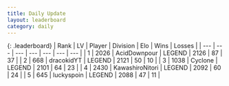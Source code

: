 ```yaml
---
title: Daily Update
layout: leaderboard
category: daily
---
```


{: .leaderboard}
| Rank | LV | Player | Division | Elo | Wins | Losses |
| --- | --- | --- | --- | --- | --- | --- |
| <span data-change="0">1</span> | 2026 | <span title="ID: 304661">AcidDownpour</span> | LEGEND | <span data-change="-1">2126</span> | <span data-change="9">87</span> | <span data-change="6">37</span> |
| <span data-change="0">2</span> | 668 | <span title="ID: 4106">dracokidYT</span> | LEGEND | <span data-change="15">2121</span> | <span data-change="6">50</span> | <span data-change="2">10</span> |
| <span data-change="6">3</span> | 1038 | <span title="ID: 92077">Cyclone</span> | LEGEND | <span data-change="50">2101</span> | <span data-change="11">64</span> | <span data-change="1">23</span> |
| <span data-change="3">4</span> | 2430 | <span title="ID: 164871">KawashiroNitori</span> | LEGEND | <span data-change="18">2092</span> | <span data-change="7">60</span> | <span data-change="2">24</span> |
| <span data-change="-2">5</span> | 645 | <span title="ID: 512212">luckyspoin</span> | LEGEND | <span data-change="-12">2088</span> | <span data-change="0">47</span> | <span data-change="1">11</span> |